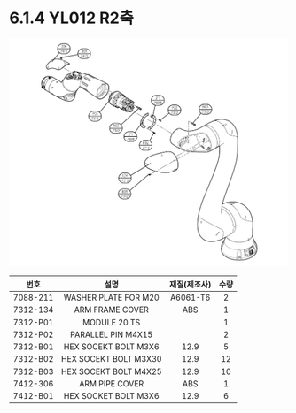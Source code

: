 # 6.1.4 YL012 R2축

![](../../_assets/image138.png)

|  **번호**  |         **설명**        | **재질(제조사)** | **수량** |
| :------: | :-------------------: | :---------: | :----: |
| 7088-211 |  WASHER PLATE FOR M20 |   A6061-T6  |    2   |
| 7312-134 |    ARM FRAME COVER    |     ABS     |    1   |
| 7312-P01 |      MODULE 20 TS     |             |    1   |
| 7312-P02 |   PARALLEL PIN M4X15  |             |    2   |
| 7312-B01 |  HEX SOCEKT BOLT M3X6 |     12.9    |    5   |
| 7312-B02 | HEX SOCEKT BOLT M3X30 |     12.9    |   12   |
| 7312-B03 | HEX SOCEKT BOLT M4X25 |     12.9    |   10   |
| 7412-306 |     ARM PIPE COVER    |     ABS     |    1   |
| 7412-B01 |  HEX SOCKET BOLT M3X6 |     12.9    |    6   |
